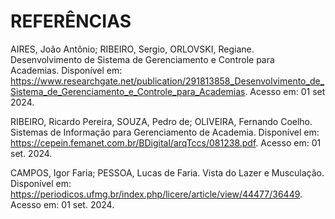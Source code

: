 # REFERÊNCIAS


AIRES, João Antônio; RIBEIRO, Sergio, ORLOVSKI, Regiane. Desenvolvimento de Sistema de Gerenciamento e Controle para Academias. Disponível em: <https://www.researchgate.net/publication/291813858_Desenvolvimento_de_Sistema_de_Gerenciamento_e_Controle_para_Academias>. Acesso em: 01 set 2024.

RIBEIRO, Ricardo Pereira,  SOUZA, Pedro de; OLIVEIRA, Fernando Coelho. Sistemas de Informação para Gerenciamento de Academia. Disponível em: <https://cepein.femanet.com.br/BDigital/arqTccs/081238.pdf>.  Acesso em: 01 set. 2024.

CAMPOS, Igor Faria; PESSOA, Lucas de Faria. Vista do Lazer e Musculação. Disponível em: <https://periodicos.ufmg.br/index.php/licere/article/view/44477/36449>. Acesso em: 01 set. 2024.
